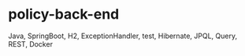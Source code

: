 # policy-back-end
Java, SpringBoot, H2, ExceptionHandler, test, Hibernate, JPQL, Query, REST, Docker
